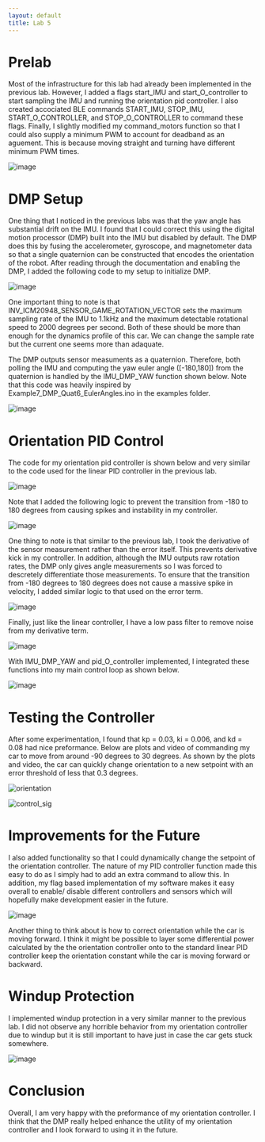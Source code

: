 ```yaml
---
layout: default
title: Lab 5
---
```


# Prelab

Most of the infrastructure for this lab had already been implemented in the previous lab. However, I added a flags start_IMU and start_O_controller to start sampling the IMU and running the orientation pid controller. I also created accociated BLE commands START_IMU, STOP_IMU, START_O_CONTROLLER, and STOP_O_CONTROLLER to command these flags. Finally, I slightly modified my command_motors function so that I could also supply a minimum PWM to account for deadband as an aguement. This is because moving straight and turning have different minimum PWM times.

![image](https://github.com/user-attachments/assets/44572e98-0bb9-4915-b9b0-b2a97e77cacc)

# DMP Setup

One thing that I noticed in the previous labs was that the yaw angle has substantial drift on the IMU. I found that I could correct this using the digital motion processor (DMP) built into the IMU but disabled by default. The DMP does this by fusing the accelerometer, gyroscope, and magnetometer data so that a single quaternion can be constructed that encodes the orientation of the robot. After reading through the documentation and enabling the DMP, I added the following code to my setup to initialize DMP. 

![image](https://github.com/user-attachments/assets/8c299303-5281-443f-950d-76a64afa2f1b)

One important thing to note is that INV_ICM20948_SENSOR_GAME_ROTATION_VECTOR sets the maximum sampling rate of the IMU to 1.1kHz and the maximum detectable rotational speed to 2000 degrees per second. Both of these should be more than enough for the dynamics profile of this car. We can change the sample rate but the current one seems more than adaquate. 

The DMP outputs sensor measuments as a quaternion. Therefore, both polling the IMU and computing the yaw euler angle ([-180,180]) from the quaternion is handled by the IMU_DMP_YAW function shown below. Note that this code was heavily inspired by Example7_DMP_Quat6_EulerAngles.ino in the examples folder. 

![image](https://github.com/user-attachments/assets/fde2d86d-9aaf-498a-b44a-018b66625c61)

# Orientation PID Control

The code for my orientation pid controller is shown below and very similar to the code used for the linear PID controller in the previous lab.

![image](https://github.com/user-attachments/assets/187f7e12-2b88-40d5-bd4b-3a696e4b1020)

Note that I added the following logic to prevent the transition from -180 to 180 degrees from causing spikes and instability in my controller.

![image](https://github.com/user-attachments/assets/176fbf3b-3ccc-4765-ba68-d43f307b85b4)

One thing to note is that similar to the previous lab, I took the derivative of the sensor measurement rather than the error itself. This prevents derivative kick in my controller. In addition, although the IMU outputs raw rotation rates, the DMP only gives angle measurements so I was forced to descretely differentiate those measurements. To ensure that the transition from -180 degrees to 180 degrees does not cause a massive spike in velocity, I added similar logic to that used on the error term.

![image](https://github.com/user-attachments/assets/751f2a73-e214-4fc6-a41c-dc9e0e558416)

Finally, just like the linear controller, I have a low pass filter to remove noise from my derivative term. 

![image](https://github.com/user-attachments/assets/dfab47d6-fb8a-4878-9bc9-ff95a85aed51)

With IMU_DMP_YAW and pid_O_controller implemented, I integrated these functions into my main control loop as shown below.

![image](https://github.com/user-attachments/assets/c0aadf2f-11bf-42e6-bb35-62eeadc37201)

# Testing the Controller

After some experimentation, I found that kp = 0.03, ki = 0.006, and kd = 0.08 had nice preformance. Below are plots and video of commanding my car to move from around -90 degrees to 30 degrees. As shown by the plots and video, the car can quickly change orientation to a new setpoint with an error threshold of less that 0.3 degrees.

![orientation](https://github.com/user-attachments/assets/2328423d-595f-4174-9cff-9a232ebf9661)

![control_sig](https://github.com/user-attachments/assets/fd840186-342b-41d1-89ed-c05fe49dc9dd)

# Improvements for the Future

I also added functionality so that I could dynamically change the setpoint of the orientation controller. The nature of my PID controller function made this easy to do as I simply had to add an extra command to allow this. In addition, my flag based implementation of my software makes it easy overall to enable/ disable different controllers and sensors which will hopefully make development easier in the future.

![image](https://github.com/user-attachments/assets/998b91c9-aa97-4f4c-871e-1d60c685b5aa)

Another thing to think about is how to correct orientation while the car is moving forward. I think it might be possible to layer some differential power calculated by the the orientation controller onto to the standard linear PID controller keep the orientation constant while the car is moving forward or backward. 

# Windup Protection

I implemented windup protection in a very similar manner to the previous lab. I did not observe any horrible behavior from my orientation controller due to windup but it is still important to have just in case the car gets stuck somewhere.

![image](https://github.com/user-attachments/assets/670732a3-d97e-4be9-ba85-d6b166c3568e)

# Conclusion

Overall, I am very happy with the preformance of my orientation controller. I think that the DMP really helped enhance the utility of my orientation controller and I look forward to using it in the future.















